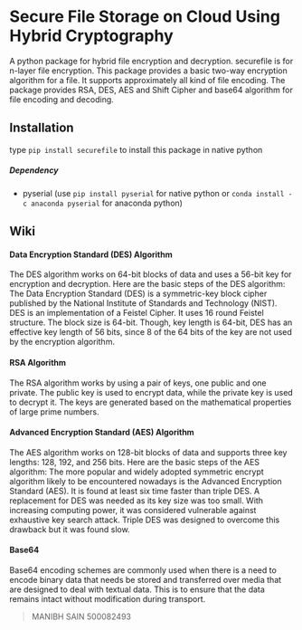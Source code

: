 # Secure File Storage on Cloud Using Hybrid Cryptography 

A python package for hybrid file encryption and decryption. securefile is for n-layer file encryption. This package provides a basic two-way encryption algorithm for a file. It supports approximately all kind of file encoding. The package provides RSA, DES, AES and Shift Cipher and base64 algorithm for file encoding and decoding.


## Installation
type `pip install securefile` to install this package in native python

##### Dependency
 - pyserial (use `pip install pyserial` for native python or `conda install -c anaconda pyserial` for anaconda python)

## Wiki

#### Data Encryption Standard (DES) Algorithm
The DES algorithm works on 64-bit blocks of data and uses a 56-bit key for encryption and decryption. Here are the basic steps of the DES algorithm:
The Data Encryption Standard (DES) is a symmetric-key block cipher published by the National Institute of Standards and Technology (NIST). DES is an implementation of a Feistel Cipher. It uses 16 round Feistel structure. The block size is 64-bit. Though, key length is 64-bit, DES has an effective key length of 56 bits, since 8 of the 64 bits of the key are not used by the encryption algorithm.

#### RSA Algorithm

The RSA algorithm works by using a pair of keys, one public and one private. The public key is used to encrypt data, while the private key is used to decrypt it. The keys are generated based on the mathematical properties of large prime numbers.

#### Advanced Encryption Standard (AES) Algorithm

The AES algorithm works on 128-bit blocks of data and supports three key lengths: 128, 192, and 256 bits. Here are the basic steps of the AES algorithm:
The more popular and widely adopted symmetric encrypt algorithm likely to be encountered nowadays is the Advanced Encryption Standard (AES). It is found at least six time faster than triple DES.
A replacement for DES was needed as its key size was too small. With increasing computing power, it was considered vulnerable against exhaustive key search attack. Triple DES was designed to overcome this drawback but it was found slow.

#### Base64

Base64 encoding schemes are commonly used when there is a need to encode binary data that needs be stored and transferred over media that are designed to deal with textual data. This is to ensure that the data remains intact without modification during transport.

>MANIBH SAIN 500082493
